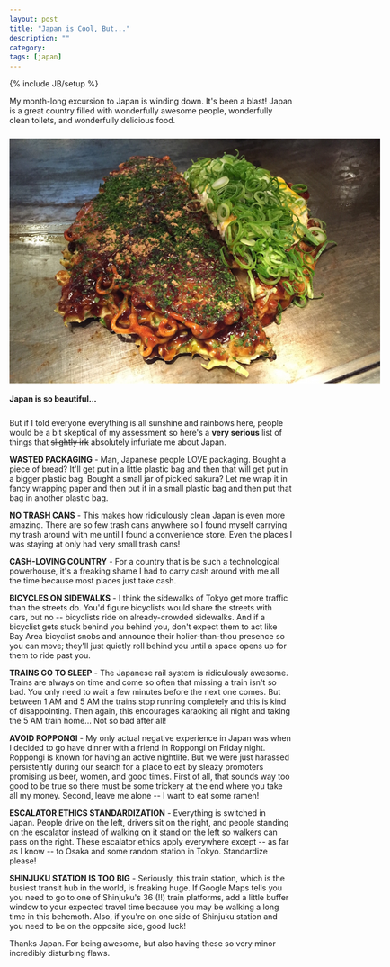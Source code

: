 ```yaml
---
layout: post
title: "Japan is Cool, But..."
description: ""
category: 
tags: [japan]
---
```

{% include JB/setup %}

My month-long excursion to Japan is winding down. It's been a blast! Japan is a great country filled with wonderfully awesome people, wonderfully clean toilets, and wonderfully delicious food.

<div>
	<img class="rounded-corners" style="max-width: 660px; margin-top: 10px; border: 0px;" src="/assets/images/posts/2015-06-04/oko.jpg"/>
	<p class="caption-text" style="line-height: 1.5em;  margin-bottom: 24px;"><strong>Japan is so beautiful...</strong></p>
</div>

But if I told everyone everything is all sunshine and rainbows here, people would be a bit skeptical of my assessment so here's a **very serious** list of things that ~~slightly irk~~ absolutely infuriate me about Japan.

**WASTED PACKAGING** - Man, Japanese people LOVE packaging. Bought a piece of bread? It'll get put in a little plastic bag and then that will get put in a bigger plastic bag. Bought a small jar of pickled sakura? Let me wrap it in fancy wrapping paper and then put it in a small plastic bag and then put that bag in another plastic bag. 

**NO TRASH CANS** - This makes how ridiculously clean Japan is even more amazing. There are so few trash cans anywhere so I found myself carrying my trash around with me until I found a convenience store. Even the places I was staying at only had very small trash cans!

**CASH-LOVING COUNTRY** - For a country that is be such a technological powerhouse, it's a freaking shame I had to carry cash around with me all the time because most places just take cash. 

<!--break-->

**BICYCLES ON SIDEWALKS** - I think the sidewalks of Tokyo get more traffic than the streets do. You'd figure bicyclists would share the streets with cars, but no -- bicyclists ride on already-crowded sidewalks. And if a bicyclist gets stuck behind you behind you, don't expect them to act like Bay Area bicyclist snobs and announce their holier-than-thou presence so you can move; they'll just quietly roll behind you until a space opens up for them to ride past you.

**TRAINS GO TO SLEEP** - The Japanese rail system is ridiculously awesome. Trains are always on time and come so often that missing a train isn't so bad. You only need to wait a few minutes before the next one comes. But between 1 AM and 5 AM the trains stop running completely and this is kind of disappointing. Then again, this encourages karaoking all night and taking the 5 AM train home... Not so bad after all!

**AVOID ROPPONGI** - My only actual negative experience in Japan was when I decided to go have dinner with a friend in Roppongi on Friday night. Roppongi is known for having an active nightlife. But we were just harassed persistently during our search for a place to eat by sleazy promoters promising us beer, women, and good times. First of all, that sounds way too good to be true so there must be some trickery at the end where you take all my money. Second, leave me alone -- I want to eat some ramen!

**ESCALATOR ETHICS STANDARDIZATION** - Everything is switched in Japan. People drive on the left, drivers sit on the right, and people standing on the escalator instead of walking on it stand on the left so walkers can pass on the right. These escalator ethics apply everywhere except -- as far as I know -- to Osaka and some random station in Tokyo. Standardize please!

**SHINJUKU STATION IS TOO BIG** - Seriously, this train station, which is the busiest transit hub in the world, is freaking huge. If Google Maps tells you you need to go to one of Shinjuku's 36 (!!) train platforms, add a little buffer window to your expected travel time because you may be walking a long time in this behemoth. Also, if you're on one side of Shinjuku station and you need to be on the opposite side, good luck! 

Thanks Japan. For being awesome, but also having these ~~so very minor~~ incredibly disturbing flaws. 